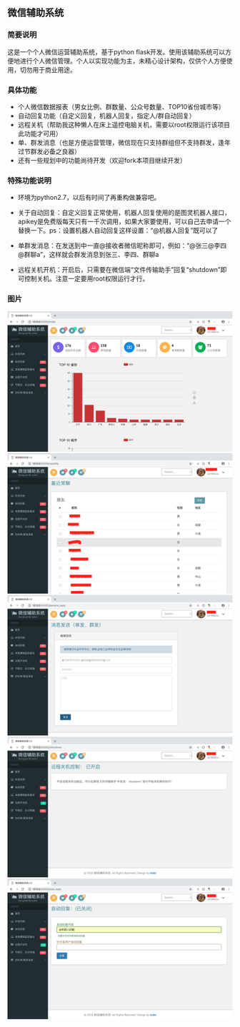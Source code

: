 ## 微信辅助系统

### 简要说明  
这是一个个人微信运营辅助系统，基于python flask开发。使用该辅助系统可以方便地进行个人微信管理。个人以实现功能为主，未精心设计架构，仅供个人方便使用，切勿用于商业用途。

### 具体功能

- 个人微信数据报表（男女比例、群数量、公众号数量、TOP10省份城市等）
- 自动回复功能（自定义回复，机器人回复，指定人/群自动回复）
- 远程关机（帮助我这种懒人在床上遥控电脑关机，需要以root权限运行该项目此功能才可用）
- 单、群发消息（也是方便运营管理，微信现在只支持群组但不支持群发，逢年过节群发必备之良器）
- 还有一些规划中的功能尚待开发（欢迎fork本项目继续开发）

### 特殊功能说明
- 环境为python2.7，以后有时间了再重构做兼容吧。

- 关于自动回复：自定义回复正常使用，机器人回复使用的是图灵机器人接口，apikey是免费版每天只有一千次调用，如果大家要使用，可以自己去申请一个替换一下。ps：设置机器人自动回复这样设置：“@机器人回复”既可以了
- 单群发消息：在发送到中一直@接收者微信昵称即可，例如：“@张三@李四@群聊a”，这样就会群发消息到张三、李四、群聊a
- 远程关机开机：开启后，只需要在微信端“文件传输助手”回复“shutdown”即可控制关机。注意一定要用root权限运行才行。

### 图片
![首页](./pics/1.png)
![朋友](./pics/2.png)
![消息](./pics/3.png)
![远程](./pics/4.png)
![回复](./pics/5.png)